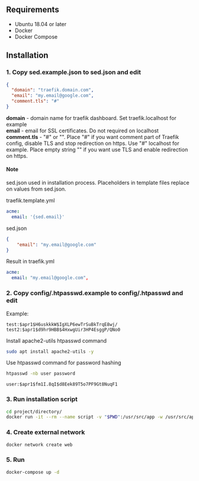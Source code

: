 ## Requirements
* Ubuntu 18.04 or later
* Docker
* Docker Compose

## Installation
### 1. Copy sed.example.json to sed.json and edit

```json
{
  "domain": "traefik.domain.com",
  "email": "my.email@google.com",
  "comment.tls": "#"
}
```
**domain** - domain name for traefik dashboard. Set traefik.localhost for example  
**email** - email for SSL certificates. Do not required on localhost  
**comment.tls** - "#" or "". Place "#" if you want comment part of Traefik config, disable TLS and stop redirection on https. Use "#" localhost for example. Place empty string "" if you want use TLS and enable redirection on https.  

#### Note
sed.json used in installation process. Placeholders in template files replace on values from sed.json.  
  
traefik.template.yml
```yaml
acme:
  email: '{sed.email}'
```

sed.json
```json
{
    "email": "my.email@google.com"
}
```

Result in traefik.yml
```yaml
acme:
  email: "my.email@google.com",
```

### 2. Copy config/.htpasswd.example to config/.htpasswd and edit
Example:
```
test:$apr1$H6uskkkW$IgXLP6ewTrSuBkTrqE8wj/
test2:$apr1$d9hr9HBB$4HxwgUir3HP4EsggP/QNo0
```

Install apache2-utils htpasswd command
```sh
sudo apt install apache2-utils -y
```

Use htpasswd command for password hashing
```sh
htpasswd -nb user password
```
```
user:$apr1$fm1I.8qI$d8Eek89T5o7PF9Gt8NuqF1
```

### 3. Run installation script
```sh
cd project/directory/
docker run -it --rm --name script -v "$PWD":/usr/src/app -w /usr/src/app node:14.5-alpine node install
```

### 4. Create external network
```sh
docker network create web
```

### 5. Run
```sh
docker-compose up -d
```
